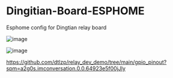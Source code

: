 # Dingitian-Board-ESPHOME

Esphome config for Dingtian relay board



![image](https://user-images.githubusercontent.com/67467751/221575443-d5c6fc9f-a133-4e75-8af5-a120f8d2a52a.png)



![image](https://user-images.githubusercontent.com/67467751/221575310-9745c06f-8eef-4683-b5f2-389ad09fb3bd.png)



https://github.com/dtlzp/relay_dev_demo/tree/main/gpio_pinout?spm=a2g0s.imconversation.0.0.64923e5f00jJly
